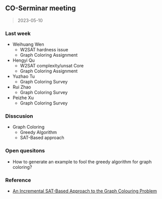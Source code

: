 ## CO-Serminar meeting

> 2023-05-10

### Last week

- Weihuang Wen
  - W2SAT hardness issue
  - Graph Coloring Assignment
- Hengyi Qu
  - W2SAT complexity/unsat Core
  - Graph Coloring Assignment
- Yuzhao Tu
  - Graph Coloring Survey
- Rui Zhao
  - Graph Coloring Survey
- Peizhe Xu
  - Graph Coloring Survey

### Disscusion

- Graph Coloring
  - Greedy Algorithm
  - SAT-Based approach

### Open quesitons

- How to generate an example to fool the greedy algorithm for graph coloring?

### Reference

- [An Incremental SAT-Based Approach to the Graph Colouring Problem](http://www.cril.univ-artois.fr/~glorian/pdf/CP_2019_An%20Incremental%20SAT-Based%20Approach%20to%20the%20Graph%20Colouring%20Problem.pdf)